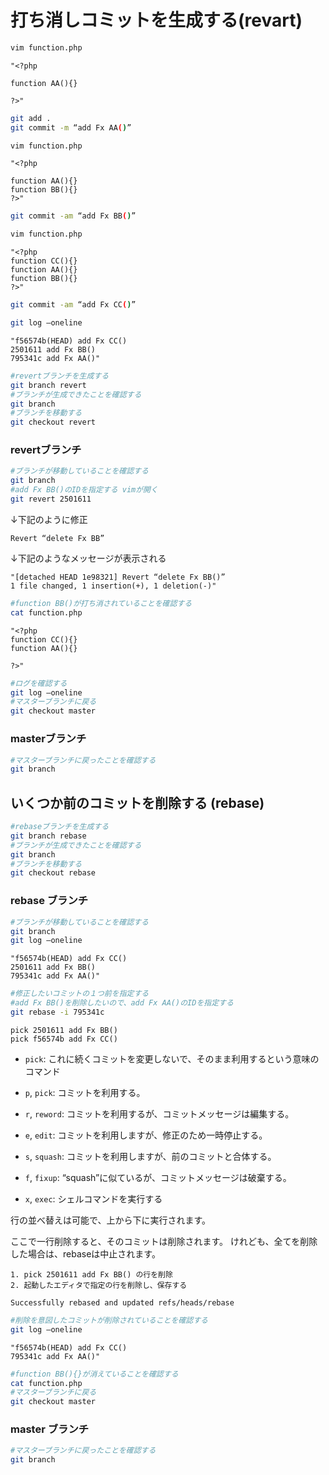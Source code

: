 # 打ち消しコミットを生成する(revart)

```bash
vim function.php
```

```text
"<?php

function AA(){}

?>"
```

```bash
git add .
git commit -m “add Fx AA()”
```

```bash
vim function.php
```

```text
"<?php

function AA(){}
function BB(){}
?>"
```

```bash
git commit -am “add Fx BB()”
```

```bash
vim function.php
```

```text
"<?php
function CC(){}
function AA(){}
function BB(){}
?>"
```

```bash
git commit -am “add Fx CC()”
```

```bash
git log —oneline
```

```text
"f56574b(HEAD) add Fx CC()
2501611 add Fx BB()
795341c add Fx AA()"
```

```bash
#revertブランチを生成する
git branch revert
#ブランチが生成できたことを確認する
git branch
#ブランチを移動する
git checkout revert 
```

### revertブランチ

```bash
#ブランチが移動していることを確認する
git branch
#add Fx BB()のIDを指定する vimが開く
git revert 2501611
```

↓下記のように修正

```text
Revert “delete Fx BB” 
```

↓下記のようなメッセージが表示される

```text
"[detached HEAD 1e98321] Revert “delete Fx BB()”
1 file changed, 1 insertion(+), 1 deletion(-)"
```

```bash
#function BB()が打ち消されていることを確認する
cat function.php
```

```text
"<?php
function CC(){}
function AA(){}

?>"
```

```bash
#ログを確認する
git log —oneline
#マスターブランチに戻る
git checkout master
```

### masterブランチ

```bash
#マスターブランチに戻ったことを確認する
git branch
```

## いくつか前のコミットを削除する (rebase)

```bash
#rebaseブランチを生成する
git branch rebase
#ブランチが生成できたことを確認する
git branch
#ブランチを移動する
git checkout rebase 
```

### rebase ブランチ

```bash
#ブランチが移動していることを確認する
git branch
git log —oneline
```

```text
"f56574b(HEAD) add Fx CC()
2501611 add Fx BB()
795341c add Fx AA()"
```

```bash
#修正したいコミットの１つ前を指定する
#add Fx BB()を削除したいので、add Fx AA()のIDを指定する
git rebase -i 795341c
```

```text
pick 2501611 add Fx BB()
pick f56574b add Fx CC()
```

* `pick`: これに続くコミットを変更しないで、そのまま利用するという意味のコマンド

* `p`, `pick`: コミットを利用する。
* `r`, `reword`: コミットを利用するが、コミットメッセージは編集する。
* `e`, `edit`: コミットを利用しますが、修正のため一時停止する。
* `s`, `squash`: コミットを利用しますが、前のコミットと合体する。
* `f`, `fixup`: “squash”に似ているが、コミットメッセージは破棄する。
* `x`, `exec`: シェルコマンドを実行する

行の並べ替えは可能で、上から下に実行されます。

ここで一行削除すると、そのコミットは削除されます。
けれども、全てを削除した場合は、rebaseは中止されます。

```text
1. pick 2501611 add Fx BB() の行を削除
2. 起動したエディタで指定の行を削除し、保存する
```

```text
Successfully rebased and updated refs/heads/rebase
```

```bash
#削除を意図したコミットが削除されていることを確認する
git log —oneline
```

```text
"f56574b(HEAD) add Fx CC()
795341c add Fx AA()"
```

```bash
#function BB(){}が消えていることを確認する
cat function.php
#マスターブランチに戻る
git checkout master 
```

### master ブランチ

```bash
#マスターブランチに戻ったことを確認する
git branch
```